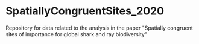 # SpatiallyCongruentSites_2020
Repository for data related to the analysis in the paper "Spatially congruent sites of importance for global shark and ray biodiversity"
